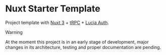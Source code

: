 # Nuxt Starter Template

Project template with [Nuxt 3](https://nuxt.com) + [tRPC](https://trpc.io) + [Lucia Auth](https://lucia-auth.com).

> [!WARNING]
> At the moment this project is in an early stage of development, major changes in its architecture, testing and proper documentation are pending.
